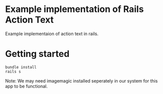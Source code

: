 # Example implementation of Rails Action Text

Example implementaion of action text in rails.

# Getting started

```console
bundle install
rails s
```

Note: We may need imagemagic installed seperately in our system for this app to be functional.
